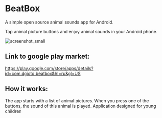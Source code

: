 # BeatBox

A simple open source animal sounds app for Android.

Tap animal picture buttons and enjoy animal sounds in your Android phone.

![screenshot_small](https://github.com/dgioto/BeatBox/assets/59308650/a14e97be-d242-408d-b7e6-554f1b57312d)

## Link to google play market:
https://play.google.com/store/apps/details?id=com.dgioto.beatbox&hl=ru&gl=US

## How it works:
The app starts with a list of animal pictures. 
When you press one of the buttons, the sound of this animal is played.
Application designed for young children

